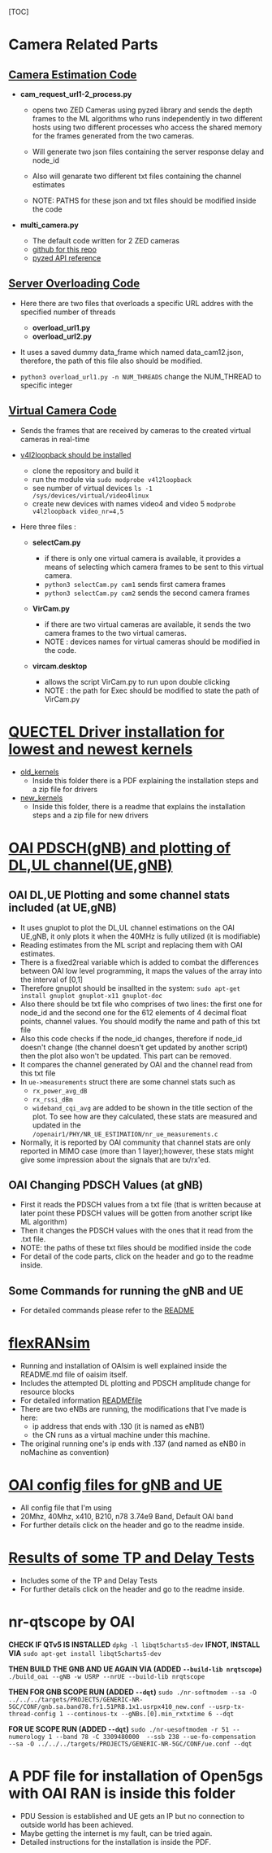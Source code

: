 [TOC]

# Camera Related Parts

## [Camera Estimation Code](cam_est)

- **cam_request_url1-2_process.py**

    - opens two ZED Cameras using pyzed library and sends the depth frames to the ML algorithms 
    who runs independently in two different hosts using two different processes who access the shared memory for 
    the frames generated from the two cameras.

    - Will generate two json files containing the server response delay and node_id

    - Also will genarate two different txt files containing the channel estimates 

    - NOTE: PATHS for these json and txt files should be modified inside the code

- **multi_camera.py**
    - The default code written for 2 ZED cameras 
    - [github for this repo](https://github.com/stereolabs/zed-multi-camera)
    - [pyzed API reference](https://www.stereolabs.com/docs/api/)

## [Server Overloading Code](overload_srv)

- Here there are two files that overloads a specific URL addres with the specified number of threads

    - **overload_url1.py**
    - **overload_url2.py**
    
- It uses a saved dummy data_frame which named data_cam12.json, therefore, the path of this file also should be modified.

- `python3 overload_url1.py -n NUM_THREADS` change the NUM_THREAD to specific integer

## [Virtual Camera Code](virtual_camera)

- Sends the frames that are received by cameras to the created virtual cameras in real-time

- [v4l2loopback should be installed](https://github.com/umlaeute/v4l2loopback)
    - clone the repository and build it
    - run  the module via `sudo modprobe v4l2loopback`
    - see number of virtual devices `ls -1 /sys/devices/virtual/video4linux`
    - create new devices with names video4 and video 5 `modprobe v4l2loopback video_nr=4,5`
    
- Here three files :

    - **selectCam.py**
        - if there is only one virtual camera is available, it provides a means of selecting which camera frames
        to be sent to this virtual camera.
        - `python3 selectCam.py cam1` sends first camera frames
        - `python3 selectCam.py cam2` sends the second camera frames

    - **VirCam.py**
        - if there are two virtual cameras are available, it sends the two camera frames to the two virtual cameras.
        - NOTE : devices names for virtual cameras should be modified in the code.

    - **vircam.desktop**
        - allows the script VirCam.py to run upon double clicking
        - NOTE : the path for Exec should be modified to state the path of VirCam.py

# [QUECTEL Driver installation for lowest and newest kernels](quectel_driver_installation)

- [old_kernels](quectel_drivers/quectel_ubuntu_old_vers/)
    - Inside this folder there is a PDF explaining the installation steps and a zip file for drivers
- [new_kernels](quectel_drivers/quectel_ubuntu_22.04/)
    - Inside this folder, there is a readme that explains the installation steps and a zip file for new drivers

# [OAI PDSCH(gNB) and plotting of DL,UL channel(UE,gNB)](oai_codes)

## OAI DL,UE Plotting and some channel stats included (at UE,gNB)
- It uses gnuplot to plot the DL,UL channel estimations on the OAI UE,gNB, it only plots it when
the 40MHz is fully utilized (it is modifiable)
- Reading estimates from the ML script and replacing them with OAI estimates.
- There is a fixed2real variable which is added to combat the differences between OAI low level programming, it maps the values of the array into the interval of [0,1]
- Therefore gnuplot should be insallted in the system: `sudo apt-get install gnuplot gnuplot-x11 gnuplot-doc `
- Also there should be txt file who comprises of two lines: the first one for node_id and the second one for the 
612 elements of 4 decimal float points, channel values. You should modify the name and path of this txt file
- Also this code checks if the node_id changes, therefore if node_id doesn't change (the channel doesn't get updated
by another script) then the plot also won't be updated. This part can be removed.
- It compares the channel generated by OAI and the channel read from this txt file
- In `ue->measurements` struct there are some channel stats such as
    - `rx_power_avg_dB`
    - `rx_rssi_dBm`
    - `wideband_cqi_avg`
are added to be shown in the title section of the plot. To see how are they calculated, these stats are
measured and updated in the `/openair1/PHY/NR_UE_ESTIMATION/nr_ue_measurements.c`
- Normally, it is reported by OAI community that channel stats are only reported in MIMO case (more than 1 layer);however,
these stats might give some impression about the signals that are tx/rx'ed.

## OAI Changing PDSCH Values (at gNB)
- First it reads the PDSCH values from a txt file (that is written because at later point these PDSCH values
will be gotten from another script like ML algorithm)
- Then it changes the PDSCH values with the ones that it read from the .txt file.
- NOTE: the paths of these txt files should be modified inside the code
- For detail of the code parts, click on the header and go to the readme inside.

## Some Commands for running the gNB and UE
- For detailed commands please refer to the [README](oai_configs)

# [flexRANsim](flexRANsim)

- Running and installation of OAIsim is well explained inside the README.md file of oaisim itself.
- Includes the attempted DL plotting and PDSCH amplitude change for resource blocks
- For detailed information [READMEfile](flexRANsim/README.md)
- There are two eNBs are running, the modifications that I've made is here:
    - ip address that ends with .130 (it is named as eNB1) 
    - the CN runs as a virtual machine under this machine.
- The original running one's ip ends with .137 (and named as eNB0 in noMachine as convention)

# [OAI config files for gNB and UE](oai_configs)

- All config file that I'm using
- 20Mhz, 40Mhz, x410, B210, n78 3.74e9 Band, Default OAI band
- For further details click on the header and go to the readme inside.

# [Results of some TP and Delay Tests](TP_Delay_tests)
- Includes some of the TP and Delay Tests
- For further details click on the header and go to the readme inside.

# nr-qtscope by OAI
**CHECK IF QTv5 IS INSTALLED**
`dpkg -l libqt5charts5-dev`
**IFNOT,  INSTALL VIA**
`sudo apt-get install libqt5charts5-dev`

**THEN BUILD THE GNB AND UE AGAIN VIA (ADDED `--build-lib nrqtscope`)**
`./build_oai --gNB -w USRP --nrUE --build-lib nrqtscope`

**THEN FOR GNB SCOPE  RUN (ADDED `--dqt`)**
`sudo ./nr-softmodem --sa -O ../../../targets/PROJECTS/GENERIC-NR-5GC/CONF/gnb.sa.band78.fr1.51PRB.1x1.usrpx410_new.conf --usrp-tx-thread-config 1 --continous-tx --gNBs.[0].min_rxtxtime 6 --dqt`

**FOR UE SCOPE RUN (ADDED `--dqt`)**
`sudo ./nr-uesoftmodem -r 51 --numerology 1 --band 78 -C 3309480000  --ssb 238 --ue-fo-compensation  --sa -O ../../../targets/PROJECTS/GENERIC-NR-5GC/CONF/ue.conf --dqt`

# A PDF file for installation of Open5gs with OAI RAN is inside this folder
- PDU Session is established and UE gets an IP but no connection to outside world has been achieved.
- Maybe getting the internet is my fault, can be tried again.
- Detailed instructions for the installation is inside the PDF.
